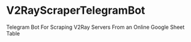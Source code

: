# V2RayScraperTelegramBot
 Telegram Bot For Scraping V2Ray Servers From an Online Google Sheet Table
